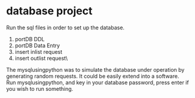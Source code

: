 # database project
Run the sql files in order to set up the database.
1. portDB DDL
2. portDB Data Entry
3. insert inlist request
4. insert outlist request\

The mysqlusingpython was to simulate the database under operation by generating random requests.
It could be easily extend into a software. \
Run mysqlusingpython, and key in your database password, press enter
if you wish to run something.